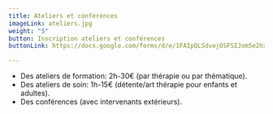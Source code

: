 ```yaml
---
title: Ateliers et conférences
imageLink: ateliers.jpg
weight: "5"
button: Inscription ateliers et conférences
buttonLink: https://docs.google.com/forms/d/e/1FAIpQLSdvejOSFSIJom5e2hxWPSgHwE_B7Xu6EjEenPVbuxJqRwCcyg/viewform

---
```

* Des ateliers de formation: 2h-30€ (par thérapie ou par thématique).
* Des ateliers de soin: 1h-15€ (détente/art thérapie pour enfants et adultes).
* Des conférences (avec intervenants extérieurs). 